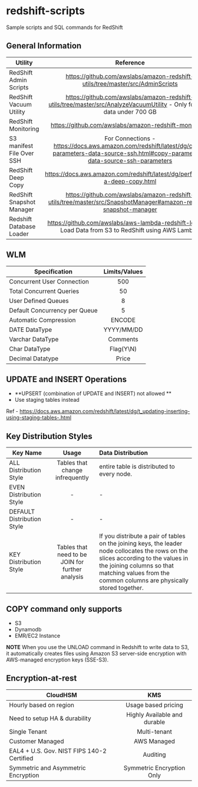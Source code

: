 # redshift-scripts
Sample scripts and SQL commands for RedShift

## General Information

| Utility   |      Reference      |
|----------|:-------------:|
| RedShift Admin Scripts |  https://github.com/awslabs/amazon-redshift-utils/tree/master/src/AdminScripts |
| RedShift Vacuum Utility | https://github.com/awslabs/amazon-redshift-utils/tree/master/src/AnalyzeVacuumUtility - Only for table data under 700 GB|
| RedShift Monitoring | https://github.com/awslabs/amazon-redshift-monitoring |
| S3 manifest File Over SSH | For Connections - https://docs.aws.amazon.com/redshift/latest/dg/copy-parameters-data-source-ssh.html#copy-parameters-data-source-ssh-parameters |
| RedShift Deep Copy | https://docs.aws.amazon.com/redshift/latest/dg/performing-a-deep-copy.html |
| RedShift Snapshot Manager | https://github.com/awslabs/amazon-redshift-utils/tree/master/src/SnapshotManager#amazon-redshift-snapshot-manager |
| Redshift Database Loader | https://github.com/awslabs/aws-lambda-redshift-loader - Load Data from S3 to RedShift using AWS Lambda |

## WLM

|  Specification  |      Limits/Values   |
|----------|:-------------:|
| Concurrent User Connection |  500 |
| Total Concurrent Queries | 50 |
| User Defined Queues | 8 |
| Default Concurrency per Queue | 5 |
| Automatic Compression | ENCODE |
| DATE DataType | YYYY/MM/DD |
| Varchar DataType | Comments |
| Char DataType| Flag(Y\N)|
| Decimal Datatype | Price |

## UPDATE and INSERT Operations

* **UPSERT (combination of UPDATE and INSERT) not allowed **
* Use staging tables instead

Ref - https://docs.aws.amazon.com/redshift/latest/dg/t_updating-inserting-using-staging-tables-.html

## Key Distribution Styles

| Key Name   |      Usage      |  Data Distribution |
|----------|:-------------:|:----------|
| ALL Distribution Style |  Tables that change infrequently | entire table is distributed to every node. |
| EVEN Distribution Style | - | - |
| DEFAULT Distribution Style | - | - |
| KEY Distribution Style | Tables that need to be JOIN for further analysis |  If you distribute a pair of tables on the joining keys, the leader node collocates the rows on the slices according to the values in the joining columns so that matching values from the common columns are physically stored together. | 

## COPY command only supports

* S3
* Dynamodb
* EMR/EC2 Instance

**NOTE**
When you use the UNLOAD command in Redshift to write data to S3, it automatically creates files using Amazon S3 server-side encryption with AWS-managed encryption keys (SSE-S3).

## Encryption-at-rest

| CloudHSM  |      KMS      |
|----------|:-------------:|
| Hourly based on region |  Usage based pricing |
| Need to setup HA & durability | Highly Available and durable |
| Single Tenant | Multi-tenant |
| Customer Managed | AWS Managed |
| EAL4 + U.S. Gov. NIST FIPS 140-2 Certified | Auditing |
| Symmetric and Asymmetric Encryption | Symmetric Encryption Only |



